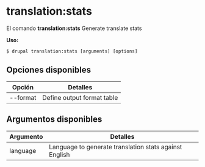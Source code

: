# translation:stats
El comando **translation:stats** Generate translate stats

**Uso:**
```
$ drupal translation:stats [arguments] [options] 
```

## Opciones disponibles
Opción | Detalles
-------|-------------
--format | Define output format table|markdown

## Argumentos disponibles
Argumento | Detalles
---------|-------------
language | Language to generate translation stats against English
